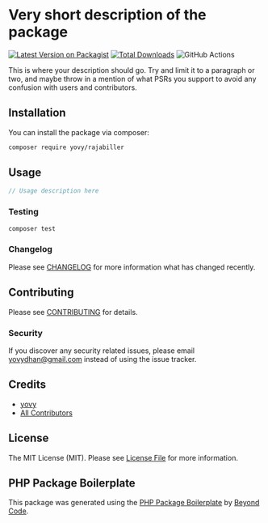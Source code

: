 # Very short description of the package

[![Latest Version on Packagist](https://img.shields.io/packagist/v/yovy/rajabiller.svg?style=flat-square)](https://packagist.org/packages/yovy/rajabiller)
[![Total Downloads](https://img.shields.io/packagist/dt/yovy/rajabiller.svg?style=flat-square)](https://packagist.org/packages/yovy/rajabiller)
![GitHub Actions](https://github.com/yovy/rajabiller/actions/workflows/main.yml/badge.svg)

This is where your description should go. Try and limit it to a paragraph or two, and maybe throw in a mention of what PSRs you support to avoid any confusion with users and contributors.

## Installation

You can install the package via composer:

```bash
composer require yovy/rajabiller
```

## Usage

```php
// Usage description here
```

### Testing

```bash
composer test
```

### Changelog

Please see [CHANGELOG](CHANGELOG.md) for more information what has changed recently.

## Contributing

Please see [CONTRIBUTING](CONTRIBUTING.md) for details.

### Security

If you discover any security related issues, please email yovydhan@gmail.com instead of using the issue tracker.

## Credits

-   [yovy](https://github.com/yovy)
-   [All Contributors](../../contributors)

## License

The MIT License (MIT). Please see [License File](LICENSE.md) for more information.

## PHP Package Boilerplate

This package was generated using the [PHP Package Boilerplate](https://laravelpackageboilerplate.com) by [Beyond Code](http://beyondco.de/).
